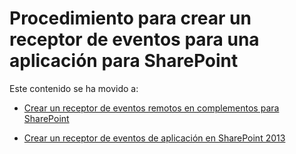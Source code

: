 
# Procedimiento para crear un receptor de eventos para una aplicación para SharePoint

Este contenido se ha movido a:





-  [Crear un receptor de eventos remotos en complementos para SharePoint](create-a-remote-event-receiver-in-sharepoint-add-ins.md)


-  [Crear un receptor de eventos de aplicación en SharePoint 2013](create-an-add-in-event-receiver-in-sharepoint-add-ins.md)


